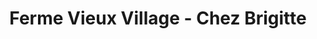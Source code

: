 ---
title: "Ferme Vieux Village - Chez Brigitte"
url: /le-grand-bornand/ferme-vieux-village-chez-brigitte/
shop: Hofladen
---
